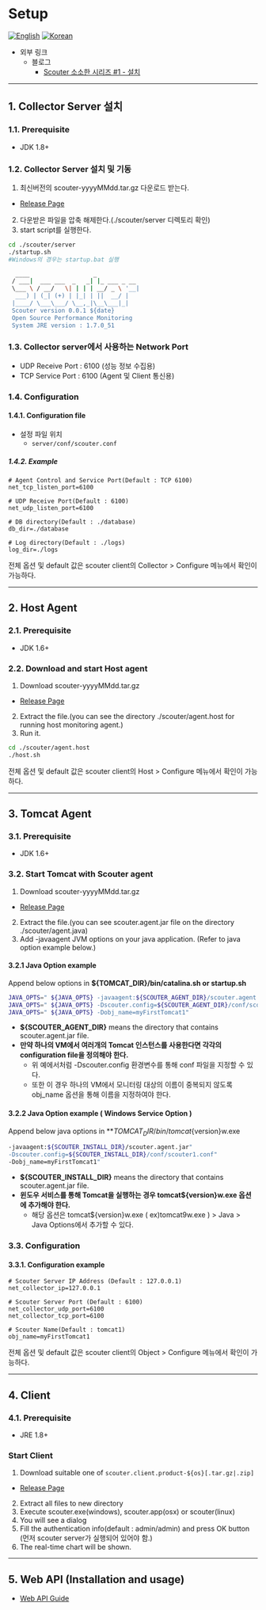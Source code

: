 # Setup
[![English](https://img.shields.io/badge/language-English-orange.svg)](Setup.md) [![Korean](https://img.shields.io/badge/language-Korean-blue.svg)](Setup_kr.md)

- 외부 링크
  - 블로그
    - [Scouter 소소한 시리즈 #1 - 설치](http://gunsdevlog.blogspot.kr/2017/07/scouter-apm-1.html)

***

## 1. Collector Server 설치

### 1.1. Prerequisite
* JDK 1.8+

### 1.2. Collector Server 설치 및 기동
1. 최신버전의 scouter-yyyyMMdd.tar.gz 다운로드 받는다.
 - [Release Page](https://github.com/scouter-project/scouter/releases)
2. 다운받은 파일을 압축 해제한다.(./scouter/server 디렉토리 확인)
3. start script를 실행한다.
```bash
cd ./scouter/server
./startup.sh
#Windows의 경우는 startup.bat 실행
```
```bash
  ____                  _
 / ___|  ___ ___  _   _| |_ ___ _ __
 \___ \ / __/   \| | | | __/ _ \ '__|
  ___) | (_| (+) | |_| | ||  __/ |
 |____/ \___\___/ \__,_|\__\___|_|
 Scouter version 0.0.1 ${date}
 Open Source Performance Monitoring
 System JRE version : 1.7.0_51
```

### 1.3. Collector server에서 사용하는 Network Port
* UDP Receive Port : 6100 (성능 정보 수집용)
* TCP Service Port : 6100 (Agent 및 Client 통신용)

### 1.4. Configuration

#### 1.4.1. Configuration file
 * 설정 파일 위치
   * `server/conf/scouter.conf`

##### 1.4.2. Example

```properties
# Agent Control and Service Port(Default : TCP 6100)
net_tcp_listen_port=6100

# UDP Receive Port(Default : 6100)
net_udp_listen_port=6100

# DB directory(Default : ./database)
db_dir=./database

# Log directory(Default : ./logs)
log_dir=./logs
```
전체 옵션 및 default 값은 scouter client의 Collector > Configure 메뉴에서 확인이 가능하다.
***

## 2. Host Agent
### 2.1. Prerequisite
* JDK 1.6+

### 2.2. Download and start Host agent
1. Download scouter-yyyyMMdd.tar.gz 
 - [Release Page](https://github.com/scouter-project/scouter/releases)
2. Extract the file.(you can see the directory ./scouter/agent.host for running host monitoring agent.)
3. Run it.

```bash
cd ./scouter/agent.host
./host.sh
```
전체 옵션 및 default 값은 scouter client의 Host > Configure 메뉴에서 확인이 가능하다.

***

## 3. Tomcat Agent
### 3.1. Prerequisite
* JDK 1.6+

### 3.2. Start Tomcat with Scouter agent
1. Download scouter-yyyyMMdd.tar.gz 
 - [Release Page](https://github.com/scouter-project/scouter/releases)
2. Extract the file.(you can see scouter.agent.jar file on the directory ./scouter/agent.java)
3. Add -javaagent JVM options on your java application.
  (Refer to java option example below.)

#### 3.2.1 Java Option example
Append below options in **${TOMCAT_DIR}/bin/catalina.sh or startup.sh**
```bash
JAVA_OPTS=" ${JAVA_OPTS} -javaagent:${SCOUTER_AGENT_DIR}/scouter.agent.jar"
JAVA_OPTS=" ${JAVA_OPTS} -Dscouter.config=${SCOUTER_AGENT_DIR}/conf/scouter1.conf"
JAVA_OPTS=" ${JAVA_OPTS} -Dobj_name=myFirstTomcat1"
```
* **${SCOUTER_AGENT_DIR}** means the directory that contains scouter.agent.jar file.
* **만약 하나의 VM에서 여러개의 Tomcat 인스턴스를 사용한다면 각각의 configuration file을 정의해야 한다.**
  * 위 예에서처럼 -Dscouter.config 환경변수를 통해 conf 파일을 지정할 수 있다.
  * 또한 이 경우 하나의 VM에서 모니터링 대상의 이름이 중복되지 않도록 obj_name 옵션을 통해 이름을 지정하여야 한다.
  
#### 3.2.2 Java Option example ( Windows Service Option )
Append below java options in **${TOMCAT_DIR}/bin/tomcat${version}w.exe 
```bash
-javaagent:${SCOUTER_INSTALL_DIR}/scouter.agent.jar"
-Dscouter.config=${SCOUTER_INSTALL_DIR}/conf/scouter1.conf"
-Dobj_name=myFirstTomcat1"
```
* **${SCOUTER_INSTALL_DIR}** means the directory that contains scouter.agent.jar file.
* **윈도우 서비스를 통해 Tomcat을 실행하는 경우 tomcat${version}w.exe 옵션에 추가해야 한다.**
  * 해당 옵션은 tomcat${version}w.exe ( ex)tomcat9w.exe ) > Java > Java Options에서 추가할 수 있다.
  
### 3.3. Configuration

#### 3.3.1. Configuration example
```
# Scouter Server IP Address (Default : 127.0.0.1)
net_collector_ip=127.0.0.1

# Scouter Server Port (Default : 6100)
net_collector_udp_port=6100
net_collector_tcp_port=6100

# Scouter Name(Default : tomcat1)
obj_name=myFirstTomcat1
```
전체 옵션 및 default 값은 scouter client의 Object > Configure 메뉴에서 확인이 가능하다.
***

## 4. Client
### 4.1. Prerequisite
* JRE 1.8+

### Start Client
1. Download suitable one of `scouter.client.product-${os}[.tar.gz|.zip]` 
 - [Release Page](https://github.com/scouter-project/scouter/releases)
2. Extract all files to new directory
3. Execute scouter.exe(windows), scouter.app(osx) or scouter(linux)
4. You will see a dialog
5. Fill the authentication info(default : admin/admin) and press OK button
  (먼저 scouter server가 실행되어 있어야 함.)
6. The real-time chart will be shown.

***

## 5. Web API (Installation and usage)

* [Web API Guide](../tech/Web-API-Guide_kr.md)
